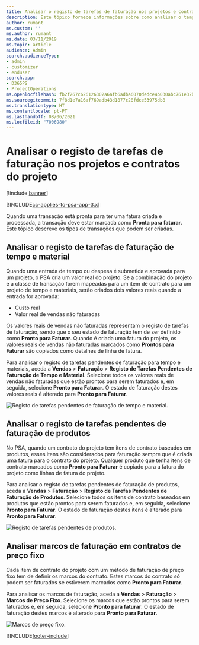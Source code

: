 ```yaml
---
title: Analisar o registo de tarefas de faturação nos projetos e contratos do projeto
description: Este tópico fornece informações sobre como analisar o tempo, as despesas e os registos de tarefas dos produtos e como marcá-los como prontos para faturação.
author: rumant
ms.custom: ''
ms.author: rumant
ms.date: 03/11/2019
ms.topic: article
audience: Admin
search.audienceType:
- admin
- customizer
- enduser
search.app:
- D365PS
- ProjectOperations
ms.openlocfilehash: fb2f267c626126302a6afb6adba6070dedce4b030abc761e32b23df174d49ecb
ms.sourcegitcommit: 7f8d1e7a16af769adb43d1877c28fdce53975db8
ms.translationtype: HT
ms.contentlocale: pt-PT
ms.lasthandoff: 08/06/2021
ms.locfileid: "7006980"
---
```

# <a name="review-the-invoicing-backlog-on-projects-and-project-contracts"></a>Analisar o registo de tarefas de faturação nos projetos e contratos do projeto

[!include [banner](../includes/psa-now-project-operations.md)]

[!INCLUDE[cc-applies-to-psa-app-3.x](../includes/cc-applies-to-psa-app-3x.md)]

Quando uma transação está pronta para ter uma fatura criada e processada, a transação deve estar marcada como **Pronta para faturar**. Este tópico descreve os tipos de transações que podem ser criadas.

## <a name="review-the-time-and-material-billing-backlog"></a>Analisar o registo de tarefas de faturação de tempo e material

Quando uma entrada de tempo ou despesa é submetida e aprovada para um projeto, o PSA cria um valor real do projeto. Se a combinação do projeto e a classe de transação forem mapeadas para um item de contrato para um projeto de tempo e materiais, serão criados dois valores reais quando a entrada for aprovada:

- Custo real 
- Valor real de vendas não faturadas

Os valores reais de vendas não faturadas representam o registo de tarefas de faturação, sendo que o seu estado de faturação tem de ser definido como **Pronto para Faturar**. Quando é criada uma fatura do projeto, os valores reais de vendas não faturadas marcados como **Prontos para Faturar** são copiados como detalhes de linha de fatura.

Para analisar o registo de tarefas pendentes de faturação para tempo e materiais, aceda a **Vendas** \> **Faturação** \> **Registo de Tarefas Pendentes de Faturação de Tempo e Material**. Selecione todos os valores reais de vendas não faturadas que estão prontos para serem faturados e, em seguida, selecione **Pronto para Faturar**. O estado de faturação destes valores reais é alterado para **Pronto para Faturar**.

![Registo de tarefas pendentes de faturação de tempo e material.](media/TMBacklog.png)

## <a name="review-the-product-billing-backlog"></a>Analisar o registo de tarefas pendentes de faturação de produtos

No PSA, quando um contrato do projeto tem itens de contrato baseados em produtos, esses itens são considerados para faturação sempre que é criada uma fatura para o contrato do projeto. Qualquer produto que tenha itens de contrato marcados como **Pronto para Faturar** é copiado para a fatura do projeto como linhas de fatura do projeto.

Para analisar o registo de tarefas pendentes de faturação de produtos, aceda a **Vendas** \> **Faturação** \> **Registo de Tarefas Pendentes de Faturação de Produtos**. Selecione todos os itens de contrato baseados em produtos que estão prontos para serem faturados e, em seguida, selecione **Pronto para Faturar**. O estado de faturação destes itens é alterado para **Pronto para Faturar**.

![Registo de tarefas pendentes de produtos.](media/ProductBacklog.png)

## <a name="review-billing-milestones-on-fixed-price-contracts"></a>Analisar marcos de faturação em contratos de preço fixo

Cada item de contrato do projeto com um método de faturação de preço fixo tem de definir os marcos do contrato. Estes marcos do contrato só podem ser faturados se estiverem marcados como **Pronto para Faturar**. 

Para analisar os marcos de faturação, aceda a **Vendas** \> **Faturação** \> **Marcos de Preço Fixo**. Selecione os marcos que estão prontos para serem faturados e, em seguida, selecione **Pronto para faturar**. O estado de faturação destes marcos é alterado para **Pronto para Faturar**.

![Marcos de preço fixo.](media/FPBacklog.png)


[!INCLUDE[footer-include](../includes/footer-banner.md)]